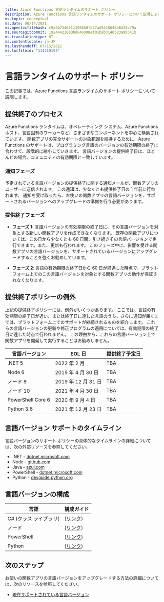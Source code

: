 ```yaml
---
title: Azure Functions 言語ランタイムのサポート ポリシー
description: Azure Functions 言語ランタイムのサポート ポリシーについて説明します
ms.topic: conceptual
ms.date: 06/14/2021
ms.openlocfilehash: c9a6b7346311106080fd57ad9428648a8332c79a
ms.sourcegitcommit: 192444210a0bd040008ef01babd140b23a95541b
ms.translationtype: HT
ms.contentlocale: ja-JP
ms.lasthandoff: 07/15/2021
ms.locfileid: "114219198"
---
```

# <a name="language-runtime-support-policy"></a>言語ランタイムのサポート ポリシー

この記事では、Azure Functions 言語ランタイムのサポート ポリシーについて説明します。 

## <a name="retirement-process"></a>提供終了のプロセス

Azure Functions ランタイムは、オペレーティング システム、Azure Functions ホスト、言語固有のワーカーなど、さまざまなコンポーネントを中心に構築されています。 関数アプリの完全サポートの対象範囲を維持するために、Azure Functions のサポートは、プログラミング言語のバージョンの有効期限の終了に合わせて、段階的に縮小していきます。 言語バージョンの提供終了日は、ほとんどの場合、コミュニティの有効期限と一致しています。 

### <a name="notification-phase"></a>通知フェーズ

予定されている言語バージョンの提供終了に関する通知メールが、関数アプリのユーザーに送信されます。 この通知は、少なくとも提供終了日の 1 年前に行われます。 通知を受け取ったら、お使いの関数アプリの言語バージョンを、サポートされるバージョンへのアップグレードの準備を行う必要があります。

### <a name="retirement-phase"></a>提供終了フェーズ

* __フェーズ 1:__ 言語バージョンの有効期限の終了日に、その言語バージョンを対象とする新しい関数アプリを作成できなくなります。 既存の関数アプリについては、この日から少なくとも 60 日間、引き続きその言語バージョンで実行できます。また、更新も行われます。 このフェーズ中に、影響を受ける関数アプリの言語バージョンを、サポートされているバージョンにアップグレードすることを強くお勧めしています。

* __フェーズ 2__: 言語の有効期限の終了日から 60 日が経過した時点で、プラットフォーム上でのこの言語バージョンを対象とする関数アプリの動作が保証されなくなります。 


## <a name="retirement-policy-exceptions"></a>提供終了ポリシーの例外

上記の提供終了ポリシーには、例外がいくつかあります。 ここでは、言語の有効期限の終了日が近い、または終了日に達した言語のうち、さらに通知が届くまでは、プラットフォーム上でのサポートが継続されるものを紹介します。 これらの言語バージョンの更新や修正プログラムの適用については、有効期限の終了日に達した時点で行われません。 この理由から、これらの言語バージョン上で関数アプリを開発して実行することはお勧めしません。

|言語バージョン                        |EOL 日         |提供終了予定日|
|-----------------------------------------|-----------------|----------------|
|.NET 5|2022 年 2 月|TBA|
|Node 6|2019 年 4 月 30 日|TBA| 
|ノード 8|2019 年 12 月 31 日|TBA| 
|ノード 10|2021 年 4 月 30 日|TBA| 
|PowerShell Core 6| 2020 年 9 月 4 日|TBA|
|Python 3.6 |2021 年 12 月 23 日|TBA| 
 

## <a name="language-version-support-timeline"></a>言語バージョン サポートのタイムライン

言語バージョンのサポート ポリシーの具体的なタイムラインの詳細については、次の外部リソースを参照してください。
* .NET - [dotnet.microsoft.com](https://dotnet.microsoft.com/platform/support/policy/dotnet-core)
* Node - [github.com](https://github.com/nodejs/Release#release-schedule)
* Java - [azul.com](https://www.azul.com/products/azul-support-roadmap/)
* PowerShell - [dotnet.microsoft.com](/powershell/scripting/powershell-support-lifecycle?view=powershell-7.1&preserve-view=true#powershell-releases-end-of-life)
* Python - [devguide.python.org](https://devguide.python.org/#status-of-python-branches)

## <a name="configuring-language-versions"></a>言語バージョンの構成

|言語                         | 構成ガイド         |
|-----------------------------------------|-----------------|
|C# (クラス ライブラリ) |([リンク](./functions-dotnet-class-library.md#supported-versions))|
|ノード |([リンク](./functions-reference-node.md#setting-the-node-version))|
|PowerShell |([リンク](./functions-reference-powershell.md#changing-the-powershell-version))|
|Python |([リンク](./functions-reference-python.md#python-version))|
 

## <a name="next-steps"></a>次のステップ

お使いの関数アプリの言語バージョンをアップグレードする方法の詳細については、次のリソースを参照してください。


+ [現在サポートされている言語バージョン](./supported-languages.md#languages-by-runtime-version)
